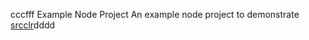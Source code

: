 cccfff Example Node Project
An example node project to demonstrate [srcclr](https:/w.srcclr.com)dddd
